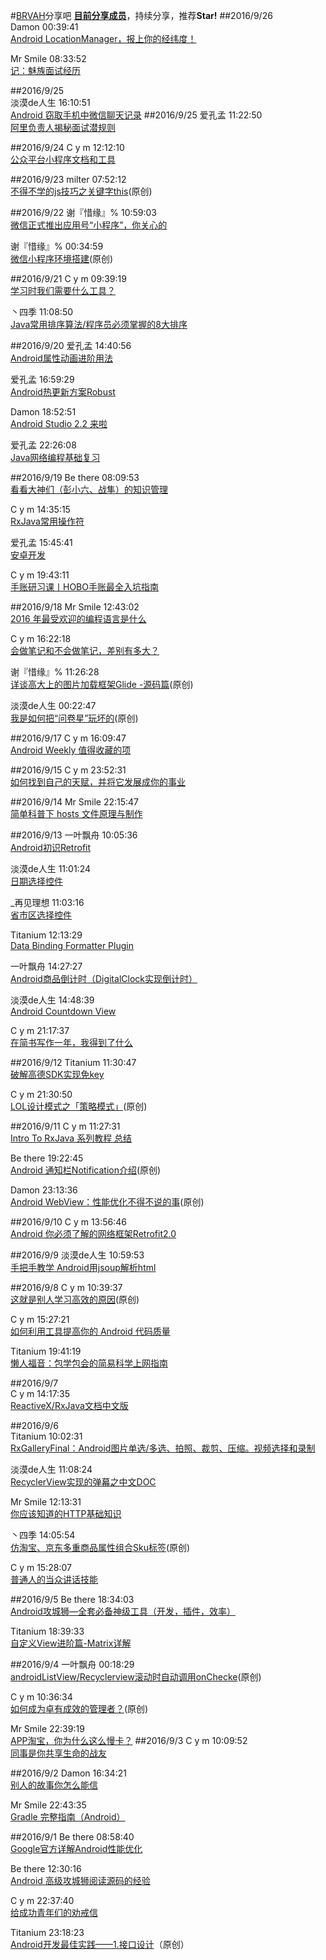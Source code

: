 #[BRVAH](https://github.com/CymChad/BaseRecyclerViewAdapterHelper)分享吧
**[目前分享成员](https://github.com/CymChad/BRVAHST/blob/master/Member.md)**，持续分享，推荐**Star!**
##2016/9/26  
Damon   00:39:41  
[Android LocationManager，报上你的经纬度！](http://motalks.cn/2016/09/26/Android%20LocationManager%EF%BC%8C%E6%8A%A5%E4%B8%8A%E4%BD%A0%E7%9A%84%E7%BB%8F%E7%BA%AC%E5%BA%A6%EF%BC%81/#more)

Mr Smile  08:33:52  
[记：魅族面试经历](http://blog.csdn.net/qq_16791055/article/details/52675535)

##2016/9/25  
淡漠de人生  16:10:51  
[Android 窃取手机中微信聊天记录](http://icodeyou.com/2015/06/05/2015-06-05-%20%E8%8E%B7%E5%8F%96%E5%BE%AE%E4%BF%A1%E8%81%8A%E5%A4%A9%E8%AE%B0%E5%BD%95/)
##2016/9/25
爱孔孟  11:22:50  
[阿里负责人揭秘面试潜规则](http://url.cn/2E49c2Y)

##2016/9/24
C y m  12:12:10  
[公众平台小程序文档和工具](http://mp.weixin.qq.com/s?__biz=MjM5NDAwMTA2MA==&mid=2695729592&idx=1&sn=29428ff0c98a420d59cfbe27cb326de6&chksm=83d74873b4a0c165299511e6e5491115da7f6d4588d66deba6a55b2388033e05e221308f248e&scene=2&srcid=0924lXka63ql7azq8jjclVAr&from=timeline&isappinstalled=0#wechat_redirect)

##2016/9/23
milter  07:52:12  
[不得不学的js技巧之关键字this](http://www.jianshu.com/p/938aedb0f871)(原创)

##2016/9/22
谢『惜缘』%  10:59:03  
[微信正式推出应用号“小程序”，你关心的](http://www.tmtpost.com/2479135.html)

 谢『惜缘』%  00:34:59  
[微信小程序环境搭建](http://blog.csdn.net/xiehuimx/article/details/52629657)(原创)

##2016/9/21
C y m  09:39:19  
[学习时我们需要什么工具？](http://mp.weixin.qq.com/s?__biz=MzAwNTc5NjczMQ==&mid=2651812220&idx=1&sn=29f6fc6f2703ec2cd0302db906699e2f&scene=0#wechat_redirect) 

丶四季  11:08:50  
[Java常用排序算法/程序员必须掌握的8大排序](http://blog.csdn.net/qy1387/article/details/7752973)

##2016/9/20
爱孔孟  14:40:56  
[Android属性动画进阶用法](http://url.cn/2FksGeg)

爱孔孟  16:59:29  
[Android热更新方案Robust](http://tech.meituan.com/android_robust.html)

Damon   18:52:51  
[Android Studio 2.2 来啦](http://url.cn/2IrPHzt)

爱孔孟  22:26:08  
[Java网络编程基础复习](http://blog.csdn.net/aikongmeng/article/details/52594818)

##2016/9/19
Be there  08:09:53  
[看看大神们（彭小六、战隼）的知识管理](http://www.jianshu.com/p/2f82bfad36c5?utm_campaign=haruki&utm_content=note&utm_medium=reader_share&utm_source=qq)

C y m  14:35:15  
[RxJava常用操作符](http://www.jianshu.com/p/55838c39beec)

爱孔孟  15:45:41  
[安卓开发](http://www.jianshu.com/collection/2ddd46458740)

C y m  19:43:11  
[手账研习课丨HOBO手账最全入坑指南](http://mp.weixin.qq.com/s?__biz=MzAwNTc5NjczMQ==&mid=2651812202&idx=1&sn=895e44f583e2cdc28de9c218f2ed1a01&scene=1&srcid=0912iZ4bSXzcIzQbfiWIrdBR&from=groupmessage&isappinstalled=0#wechat_redirect)

##2016/9/18
Mr Smile  12:43:02  
[2016 年最受欢迎的编程语言是什么](http://mp.weixin.qq.com/s?__biz=MzA4NTQwNDcyMA==&mid=2650662233&idx=1&sn=237bbf3d12cddf4094b76c064f658389&scene=1&srcid=09180ymQTxA5UHnJGhdB0O62#rd)

C y m  16:22:18   
[会做笔记和不会做笔记，差别有多大？](http://www.jianshu.com/p/1f0b0aa9e55e)

谢『惜缘』%  11:26:28  
[详谈高大上的图片加载框架Glide -源码篇](http://blog.csdn.net/xiehuimx/article/details/52550990)(原创)

淡漠de人生  00:22:47  
[我是如何把“问卷星”玩坏的](http://www.jianshu.com/p/598b9dfcfaec)(原创)

##2016/9/17
C y m  16:09:47  
[Android Weekly 值得收藏的项](http://frodoking.github.io/2016/03/01/android-weekly/)

##2016/9/15
C y m  23:52:31  
[如何找到自己的天赋，并将它发展成你的事业](http://www.jianshu.com/p/cbfcefec2947)

##2016/9/14
Mr Smile  22:15:47  
[简单科普下 hosts 文件原理与制作](https://gold.xitu.io/entry/57c051767db2a20068f2b000)

##2016/9/13
一叶飘舟  10:05:36  
[Android初识Retrofit](http://blog.csdn.net/jdsjlzx/article/details/52015347)

淡漠de人生  11:01:24  
[日期选择控件](https://github.com/mrfluency/Time-Selector)

_再见理想  11:03:16  
[省市区选择控件](https://github.com/a5533348/RegionSelector) 

Titanium  12:13:29  
[Data Binding Formatter Plugin](https://zhuanlan.zhihu.com/p/22427306)

一叶飘舟  14:27:27  
[Android商品倒计时（DigitalClock实现倒计时）](http://blog.csdn.net/jdsjlzx/article/details/51996466)

淡漠de人生  14:48:39  
[Android Countdown View](https://github.com/iwgang/CountdownView)

C y m  21:17:37  
[在简书写作一年，我得到了什么](http://www.jianshu.com/p/c5f3bd6836a9)

##2016/9/12
Titanium  11:30:47  
[破解高德SDK实现免key](http://caiyao.name/2016/09/10/%E7%A0%B4%E8%A7%A3%E9%AB%98%E5%BE%B7SDK%E5%AE%9E%E7%8E%B0%E5%85%8Dkey/)

C y m  21:30:50   
[LOL设计模式之「策略模式」](http://gold.xitu.io/post/57d65eac7db2a200684109dc)(原创)

##2016/9/11
C y m  11:27:31  
[Intro To RxJava 系列教程 总结](http://blog.chengyunfeng.com/?p=983)

Be there  19:22:45  
[Android 通知栏Notification介绍](http://www.jianshu.com/p/8c7558f4914b?utm_campaign=haruki&utm_content=note&utm_medium=reader_share&utm_source=qq)(原创)

Damon   23:13:36  
[Android WebView：性能优化不得不说的事](http://motalks.cn/2016/09/11/Android-WebView-JavaScript-3/)(原创)

##2016/9/10
C y m  13:56:46  
[Android 你必须了解的网络框架Retrofit2.0](http://www.jianshu.com/p/a94e38636fde)

##2016/9/9
淡漠de人生  10:59:53  
[手把手教学 Android用jsoup解析html](http://www.jianshu.com/p/a620a2664f58)

##2016/9/8
C y m  10:39:37  
[这就是别人学习高效的原因](http://www.jianshu.com/p/f01ec37c61e2)(原创)

C y m  15:27:21  
[如何利用工具提高你的 Android 代码质量](http://www.open-open.com/lib/view/open1436497439973.html)

Titanium  19:41:19  
[懒人福音：包学包会的简易科学上网指南](https://www.loyalsoldier.me/an-easy-guideline-to-fuck-the-gfw/)

##2016/9/7  
C y m  14:17:35  
[ReactiveX/RxJava文档中文版](https://mcxiaoke.gitbooks.io/rxdocs/content/Intro.html)

##2016/9/6  
Titanium  10:02:31  
[RxGalleryFinal：Android图片单选/多选、拍照、裁剪、压缩。视频选择和录制](https://github.com/FinalTeam/RxGalleryFinal)

淡漠de人生  11:08:24  
[RecyclerView实现的弹幕之中文DOC](http://www.jianshu.com/p/6649f5239aef#)

Mr Smile  12:13:31  
[你应该知道的HTTP基础知识](http://www.jianshu.com/p/e544b7a76dac?utm_campaign=haruki&utm_content=note&utm_medium=reader_share&utm_source=qq)

丶四季  14:05:54  
[仿淘宝、京东多重商品属性组合Sku标签](http://blog.csdn.net/qq_32763839/article/details/52449037)(原创)

C y m  15:28:07  
[普通人的当众讲话技能](http://zhibimo.com/read/xiaolai/wo-ye-you-hua-yao-shuo--pu-tong-ren-de-jiang-yan-ji-neng/)

##2016/9/5
Be there  18:34:03  
[Android攻城狮—全套必备神级工具（开发，插件，效率）](http://www.jianshu.com/p/0911efbf8009?f=tt&hmsr=toutiao.io&utm_medium=toutiao.io&utm_source=toutiao.io)

Titanium  18:39:33  
[自定义View进阶篇-Matrix详解](http://www.gcssloop.com/customview/Matrix_Method/)

##2016/9/4
一叶飘舟  00:18:29  
[androidListView/Recyclerview滚动时自动调用onChecke](http://blog.csdn.net/jdsjlzx/article/details/52426868)(原创)

C y m  10:36:34  
[如何成为卓有成效的管理者？](http://www.jianshu.com/p/9240d7cbbb37)(原创)

Mr Smile  22:39:19  
[APP淘宝，你为什么这么慢卡？](http://www.jianshu.com/p/423b77c15af3)
##2016/9/3
C y m  10:09:52  
[同事是你共享生命的战友](http://mp.weixin.qq.com/s?__biz=MzAwMDgyMTA3Mg==&mid=2650056932&idx=1&sn=7fe1887d2aa0f2a0fc2a4ee91e35ab28&scene=0#wechat_redirect)

##2016/9/2
Damon   16:34:21  
[别人的故事你怎么能信](http://mp.weixin.qq.com/s?__biz=MzAwMDgyMTA3Mg==&mid=2650056918&idx=1&sn=08839ca4bb566e790cf4917b58bef7f5&scene=1&srcid=0902WhRA3m3ISgGFisay5T5L#rd)

Mr Smile  22:43:35  
[Gradle 完整指南（Android）](https://gold.xitu.io/entry/57c7a00e0a2b58006b1a1358)

##2016/9/1
Be there  08:58:40  
[Google官方详解Android性能优化](http://blog.csdn.net/chivalrousman/article/details/51553114)

Be there  12:30:16  
[Android 高级攻城狮阅读源码的经验](http://www.jianshu.com/p/be86e5678252?f=tt&hmsr=toutiao.io&utm_medium=toutiao.io&utm_source=toutiao.io)

C y m  22:37:40  
[给成功青年们的劝戒信](http://mp.weixin.qq.com/s?__biz=MjM5ODIyMTE0MA==&mid=2650968627&idx=1&sn=d719d254b9f691b92fd84f3facb56eb6&chksm=bd3836088a4fbf1e5e39f2a3e8c0c416dbbdca0d58fd62e1c60b6b1507f4511f375973e68185&scene=0#wechat_redirect)

Titanium  23:18:23  
[Android开发最佳实践——1.接口设计](http://loshine.me/2016/09/01/android-best-practice-p1-interface-design/)（原创）


